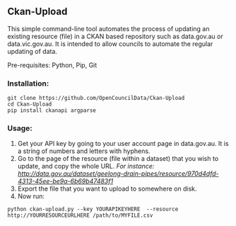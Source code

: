 ## Ckan-Upload

This simple command-line tool automates the process of updating an existing resource (file) in a CKAN based repository such as data.gov.au or data.vic.gov.au. It is intended to allow councils to automate the regular updating of data.

Pre-requisites: Python, Pip, Git

### Installation:

```
git clone https://github.com/OpenCouncilData/Ckan-Upload
cd Ckan-Upload
pip install ckanapi argparse
```

### Usage:

1. Get your API key by going to your user account page in data.gov.au. It is a string of numbers and letters with hyphens.
2. Go to the page of the resource (file within a dataset) that you wish to update, and copy the whole URL. *For instance: http://data.gov.au/dataset/geelong-drain-pipes/resource/970d4dfd-4313-45ee-be9a-6b69b47483f1*
3. Export the file that you want to upload to somewhere on disk.
4. Now run:

```
python ckan-upload.py --key YOURAPIKEYHERE  --resource http://YOURRESOURCEURLHERE /path/to/MYFILE.csv
```